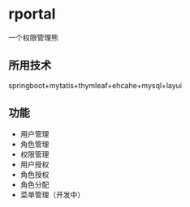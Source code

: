 # rportal

一个权限管理熊

## 所用技术

springboot+mytatis+thymleaf+ehcahe+mysql+layui

## 功能
- 用户管理
- 角色管理
- 权限管理
- 用户授权
- 角色授权
- 角色分配
- 菜单管理（开发中）
